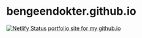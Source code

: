 # bengeendokter.github.io
[![Netlify Status](https://api.netlify.com/api/v1/badges/ef1a278c-5dfa-4d88-952e-e13430735999/deploy-status)](https://app.netlify.com/sites/bengeendokter/deploys)
<a href="https://bengeendokter.github.io">portfolio site for my github.io</a>
